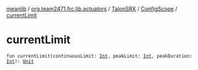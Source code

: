 [meanlib](../../../index.md) / [org.team2471.frc.lib.actuators](../../index.md) / [TalonSRX](../index.md) / [ConfigScope](index.md) / [currentLimit](./current-limit.md)

# currentLimit

`fun currentLimit(continuousLimit: `[`Int`](https://kotlinlang.org/api/latest/jvm/stdlib/kotlin/-int/index.html)`, peakLimit: `[`Int`](https://kotlinlang.org/api/latest/jvm/stdlib/kotlin/-int/index.html)`, peakDuration: `[`Int`](https://kotlinlang.org/api/latest/jvm/stdlib/kotlin/-int/index.html)`): `[`Unit`](https://kotlinlang.org/api/latest/jvm/stdlib/kotlin/-unit/index.html)